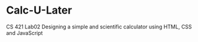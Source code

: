 # Calc-U-Later
CS 421 Lab02 Designing a simple and scientific calculator using HTML, CSS and JavaScript 
